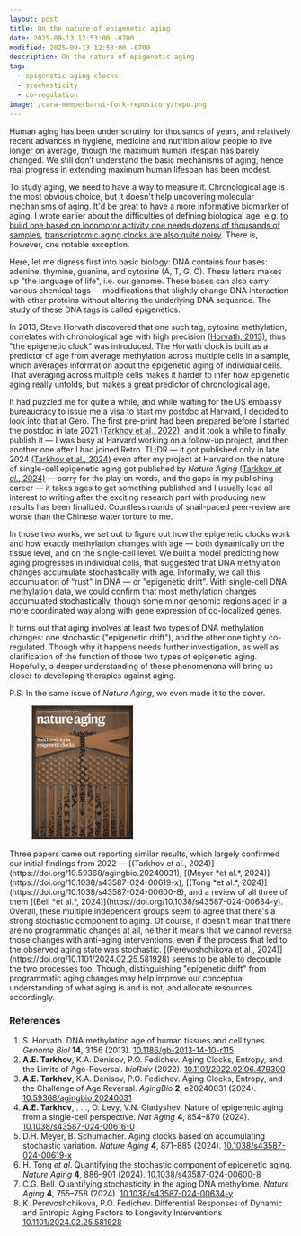 ```yaml
---
layout: post
title: On the nature of epigenetic aging
date: 2025-09-13 12:53:00 -0700
modified: 2025-09-13 12:53:00 -0700
description: On the nature of epigenetic aging
tag:
  - epigenetic aging clocks
  - stochasticity
  - co-regulation
image: /cara-memperbarui-fork-repository/repo.png
---
```


Human aging has been under scrutiny for thousands of years, and relatively recent advances in hygiene, medicine and nutrition allow people to live longer on average, though the maximum human lifespan has barely changed. We still don’t understand the basic mechanisms of aging, hence real progress in extending maximum human lifespan has been modest. 

To study aging, we need to have a way to measure it. Chronological age is the most obvious choice, but it doesn't help uncovering molecular mechanisms of aging. It'd be great to have a more informative biomarker of aging. I wrote earlier about the difficulties of defining biological age, e.g. [to build one based on locomotor activity one needs dozens of thousands of samples](/locomotor-biomarker-of-age), [transcriptomic aging clocks are also quite noisy](/temporal-scaling-of-aging). There is, however, one notable exception. 

Here, let me digress first into basic biology: DNA contains four bases: adenine, thymine, guanine, and cytosine (A, T, G, C). These letters makes up "the language of life", i.e. our genome. These bases can also carry various chemical tags — modifications that slightly change DNA interaction with other proteins without altering the underlying DNA sequence. The study of these DNA tags is called epigenetics.

In 2013, Steve Horvath discovered that one such tag, cytosine methylation, correlates with chronological age with high precision [(Horvath, 2013)](https://doi.org/10.1186/gb-2013-14-10-r115), thus "the epigenetic clock" was introduced. The Horvath clock is built as a predictor of age from average methylation across multiple cells in a sample, which averages information about the epigenetic aging of individual cells. That averaging across multiple cells makes it harder to infer how epigenetic aging really unfolds, but makes a great predictor of chronological age. 

It had puzzled me for quite a while, and while waiting for the US embassy bureaucracy to issue me a visa to start my postdoc at Harvard, I decided to look into that at Gero. The first pre-print had been prepared before I started the postdoc in late 2021 [(Tarkhov et al., 2022)](https://www.biorxiv.org/content/10.1101/2022.02.06.479300v1?versioned=true), and it took a while to finally publish it — I was busy at Harvard working on a follow-up project, and then another one after I had joined Retro. TL;DR — it got published only in late 2024 [(Tarkhov et al., 2024)](https://doi.org/10.59368/agingbio.20240031) even after my project at Harvard on the nature of single-cell epigenetic aging got published by *Nature Aging* [(Tarkhov *et al.*, 2024)](https://doi.org/10.1038/s43587-024-00616-0) — sorry for the play on words, and the gaps in my publishing career — it takes ages to get something published and I usually lose all interest to writing after the exciting research part with producing new results has been finalized. Countless rounds of snail-paced peer-review are worse than the Chinese water torture to me.

In those two works, we set out to figure out how the epigenetic clocks work and how exactly methylation changes with age — both dynamically on the tissue level, and on the single-cell level. We built a model predicting how aging progresses in individual cells, that suggested that DNA methylation changes accumulate stochastically with age. Informally, we call this accumulation of “rust" in DNA — or "epigenetic drift". With single-cell DNA methylation data, we could confirm that most methylation changes accumulated stochastically, though some minor genomic regions aged in a more coordinated way along with gene expression of co-localized genes.

It turns out that aging involves at least two types of DNA methylation changes: one stochastic ("epigenetic drift"), and the other one tightly co-regulated. Though why it happens needs further investigation, as well as clarification of the function of those two types of epigenetic aging. Hopefully, a deeper understanding of these phenomenona will bring us closer to developing therapies against aging.

P.S. In the same issue of *Nature Aging*, we even made it to the cover.
<figure>
    <img src="/assets/img/nataging_cover.png" width=180
    alt="Featured on the cover of Nature Aging">
</figure>
Three papers came out reporting similar results, which largely confirmed our initial findings from 2022 — [(Tarkhov et al., 2024)](https://doi.org/10.59368/agingbio.20240031), [(Meyer *et al.*, 2024)](https://doi.org/10.1038/s43587-024-00619-x), [(Tong *et al.*, 2024)](https://doi.org/10.1038/s43587-024-00600-8), and a review of all three of them [(Bell *et al.*, 2024)](https://doi.org/10.1038/s43587-024-00634-y). Overall, these multiple independent groups seem to agree that there's a strong stochastic component to aging. Of course, it doesn't mean that there are no programmatic changes at all, neither it means that we cannot reverse those changes with anti-aging interventions, even if the process that led to the observed aging state was stochastic. [(Perevoshchikova et al., 2024)](https://doi.org/10.1101/2024.02.25.581928) seems to be able to decouple the two processes too. Though, distinguishing "epigenetic drift" from programmatic aging changes may help improve our conceptual understanding of what aging is and is not, and allocate resources accordingly.

### References

1. S. Horvath. DNA methylation age of human tissues and cell types. *Genome Biol* **14**, 3156 (2013). [10.1186/gb-2013-14-10-r115](https://doi.org/10.1186/gb-2013-14-10-r115)
2.  **A.E. Tarkhov**, K.A. Denisov, P.O. Fedichev. Aging Clocks, Entropy, and the Limits of Age-Reversal. *bioRxiv* (2022). [10.1101/2022.02.06.479300](https://doi.org/10.1101/2022.02.06.479300)
3.  **A.E. Tarkhov**, K.A. Denisov, P.O. Fedichev. Aging Clocks, Entropy, and the Challenge of Age Reversal. *AgingBio* **2**, e20240031 (2024). [10.59368/agingbio.20240031](https://doi.org/10.59368/agingbio.20240031)
4. **A.E. Tarkhov**, \. \. \., O. Levy, V.N. Gladyshev. Nature of epigenetic aging from a single-cell perspective. *Nat Aging* **4**, 854–870 (2024). [10.1038/s43587-024-00616-0](https://doi.org/10.1038/s43587-024-00616-0)
5. D.H. Meyer, B. Schumacher. Aging clocks based on accumulating stochastic variation. *Nature Aging* **4**, 871–885 (2024). [10.1038/s43587-024-00619-x](https://doi.org/10.1038/s43587-024-00619-x)
6.  H. Tong *et al*. Quantifying the stochastic component of epigenetic aging. *Nature Aging* **4**, 886–901 (2024). [10.1038/s43587-024-00600-8](https://doi.org/10.1038/s43587-024-00600-8)
7.  C.G. Bell. Quantifying stochasticity in the aging DNA methylome. *Nature Aging* **4**, 755–758 (2024). [10.1038/s43587-024-00634-y](https://doi.org/10.1038/s43587-024-00634-y)
8.  K. Perevoshchikova, P.O. Fedichev. Differential Responses of Dynamic and Entropic Aging Factors to Longevity Interventions [10.1101/2024.02.25.581928](https://doi.org/10.1101/2024.02.25.581928)
